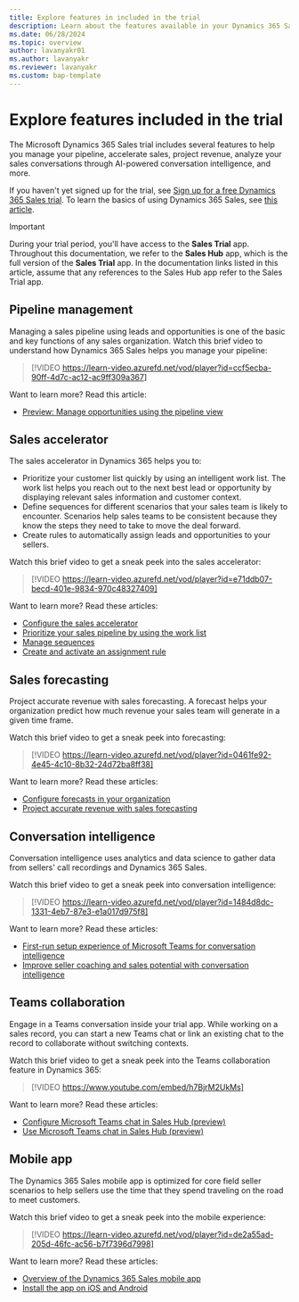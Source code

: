 ```yaml
---
title: Explore features in included in the trial
description: Learn about the features available in your Dynamics 365 Sales trial.
ms.date: 06/28/2024
ms.topic: overview
author: lavanyakr01
ms.author: lavanyakr
ms.reviewer: lavanyakr
ms.custom: bap-template
---
```


# Explore features included in the trial

The Microsoft Dynamics 365 Sales trial includes several features to help you manage your pipeline, accelerate sales, project revenue, analyze your sales conversations through AI-powered conversation intelligence, and more.

If you haven't yet signed up for the trial, see [Sign up for a free Dynamics 365 Sales trial](sign-up-for-sales-trial.md). To learn the basics of using Dynamics 365 Sales, see [this article](user-guide-learn-basics.md).

> [!IMPORTANT]
> During your trial period, you'll have access to the **Sales Trial** app. Throughout this documentation, we refer to the **Sales Hub** app, which is the full version of the **Sales Trial** app.
In the documentation links listed in this article, assume that any references to the Sales Hub app refer to the Sales Trial app.

## Pipeline management

Managing a sales pipeline using leads and opportunities is one of the basic and key functions of any sales organization. Watch this brief video to understand how Dynamics 365 Sales helps you manage your pipeline:

> [!VIDEO https://learn-video.azurefd.net/vod/player?id=ccf5ecba-90ff-4d7c-ac12-ac9ff309a367]

Want to learn more? Read this article:

- [Preview: Manage opportunities using the pipeline view](use-opportunity-pipeline-view.md)

## Sales accelerator

The sales accelerator in Dynamics 365 helps you to:

- Prioritize your customer list quickly by using an intelligent work list. The work list helps you reach out to the next best lead or opportunity by displaying relevant sales information and customer context.
- Define sequences for different scenarios that your sales team is likely to encounter. Scenarios help sales teams to be consistent because they know the steps they need to take to move the deal forward.
- Create rules to automatically assign leads and opportunities to your sellers.

Watch this brief video to get a sneak peek into the sales accelerator:

> [!VIDEO https://learn-video.azurefd.net/vod/player?id=e71ddb07-becd-401e-9834-970c48327409]

Want to learn more? Read these articles:

- [Configure the sales accelerator](enable-configure-sales-accelerator.md)
- [Prioritize your sales pipeline by using the work list](prioritize-sales-pipeline-through-work-list.md)
- [Manage sequences](create-manage-sequences.md)
- [Create and activate an assignment rule](create-and-activate-assignment-rule.md)

## Sales forecasting

Project accurate revenue with sales forecasting. A forecast helps your organization predict how much revenue your sales team will generate in a given time frame.

Watch this brief video to get a sneak peek into forecasting:

> [!VIDEO https://learn-video.azurefd.net/vod/player?id=0461fe92-4e45-4c10-8b32-24d72ba8ff38]

Want to learn more? Read these articles:

- [Configure forecasts in your organization](configure-forecast.md)
- [Project accurate revenue with sales forecasting](project-accurate-revenue-sales-forecasting.md)

## Conversation intelligence

Conversation intelligence uses analytics and data science to gather data from sellers' call recordings and Dynamics 365 Sales.

Watch this brief video to get a sneak peek into conversation intelligence:

> [!VIDEO https://learn-video.azurefd.net/vod/player?id=1484d8dc-1331-4eb7-87e3-e1a017d975f8]

Want to learn more? Read these articles:

- [First-run setup experience of Microsoft Teams for conversation intelligence](fre-setup-ci-sales-app.md)
- [Improve seller coaching and sales potential with conversation intelligence](dynamics365-sales-insights-app.md)

## Teams collaboration

Engage in a Teams conversation inside your trial app. While working on a sales record, you can start a new Teams chat or link an existing chat to the record to collaborate without switching contexts.

Watch this brief video to get a sneak peek into the Teams collaboration feature in Dynamics 365:

> [!VIDEO https://www.youtube.com/embed/h7BjrM2UkMs]

Want to learn more? Read these articles:

- [Configure Microsoft Teams chat in Sales Hub (preview)](teams-integration/enable-teams-chat.md)
- [Use Microsoft Teams chat in Sales Hub (preview)](teams-integration/using-teams-chat-in-dynamics.md)

## Mobile app

The Dynamics 365 Sales mobile app is optimized for core field seller scenarios to help sellers use the time that they spend traveling on the road to meet customers.

Watch this brief video to get a sneak peek into the mobile experience:

> [!VIDEO https://learn-video.azurefd.net/vod/player?id=de2a55ad-205d-46fc-ac56-b7f7396d7998]

Want to learn more? Read these articles:

- [Overview of the Dynamics 365 Sales mobile app](sales-mobile/dynamics-365-sales-mobile-app.md)
- [Install the app on iOS and Android](sales-mobile/install-mobile-app.md)
